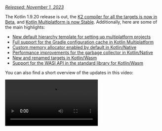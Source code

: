 [//]: # (title: Kotlin 1.9.20 的新特性)

_[Released: November 1, 2023](releases.md#版本发布详情)_

The Kotlin 1.9.20 release is out, the [K2 compiler for all the targets is now in Beta](#new-kotlin-k2-compiler-updates),
and [Kotlin Multiplatform is now Stable](#kotlin-multiplatform-is-stable). Additionally, here are some of the main highlights:

* [New default hierarchy template for setting up multiplatform projects](#template-for-configuring-multiplatform-projects)
* [Full support for the Gradle configuration cache in Kotlin Multiplatform](#full-support-for-the-gradle-configuration-cache-in-kotlin-multiplatform)
* [Custom memory allocator enabled by default in Kotlin/Native](#custom-memory-allocator-enabled-by-default)
* [Performance improvements for the garbage collector in Kotlin/Native](#performance-improvements-for-the-garbage-collector)
* [New and renamed targets in Kotlin/Wasm](#new-wasm-wasi-target-and-the-renaming-of-the-wasm-target-to-wasm-js)
* [Support for the WASI API in the standard library for Kotlin/Wasm](#support-for-the-wasi-api-in-the-standard-library)

You can also find a short overview of the updates in this video:

<video src="https://www.youtube.com/v/Ol_96CHKqg8" title="What's new in Kotlin 1.9.20"/>

## IDE support

The Kotlin plugins that support 1.9.20 are available for:

| IDE            | Supported versions                     |
|----------------|----------------------------------------|
| IntelliJ IDEA  | 2023.1.x, 2023.2.x, 2023.x             |
| Android Studio | Hedgehog (2023.1.1), Iguana (2023.2.1) |

> Starting from IntelliJ IDEA 2023.3.x and Android Studio Iguana (2023.2.1) Canary 15, the Kotlin plugin is automatically
> included and updated. All you need to do is update the Kotlin version in your projects.
>
{style="note"}

## New Kotlin K2 compiler updates

The Kotlin team at JetBrains is continuing to stabilize the new K2 compiler, which will bring major performance improvements,
speed up new language feature development, unify all the platforms that Kotlin supports, and provide a better architecture for
multiplatform projects.

K2 is currently in **Beta** for all targets. [Read more in the release blog post](https://blog.jetbrains.com/kotlin/2023/11/kotlin-1-9-20-released/)

### Support for Kotlin/Wasm

Since this release, the Kotlin/Wasm supports the new K2 compiler.
[Learn how to enable it in your project](#how-to-enable-the-kotlin-k2-compiler).

### Preview kapt compiler plugin with K2

> Support for K2 in the kapt compiler plugin is [Experimental](components-stability.md).
> Opt-in is required (see details below), and you should use it only for evaluation purposes.
>
{style="warning"}

In 1.9.20, you can try using the [kapt compiler plugin](kapt.md) with the K2 compiler.
To use the K2 compiler in your project, add the following options to your `gradle.properties` file:

```text
kotlin.experimental.tryK2=true
kapt.use.k2=true
```

Alternatively, you can enable K2 for kapt by completing the following steps:
1. In your `build.gradle.kts` file, [set the language version](gradle-compiler-options.md#设置-languageversion-的示例) to `2.0`.
2. In your `gradle.properties` file, add `kapt.use.k2=true`.

If you encounter any issues when using kapt with the K2 compiler, please report them to our
[issue tracker](http://kotl.in/issue).

### How to enable the Kotlin K2 compiler

#### Enable K2 in Gradle

To enable and test the Kotlin K2 compiler, use the new language version with the following compiler option:

```bash
-language-version 2.0
```

You can specify it in your `build.gradle.kts` file:

```kotlin
kotlin {
    sourceSets.all {
        languageSettings {
            languageVersion = "2.0"
        }
    }
}
```

#### Enable K2 in Maven

To enable and test the Kotlin K2 compiler, update the `<project/>` section of your `pom.xml` file:

```xml
<properties>
    <kotlin.compiler.languageVersion>2.0</kotlin.compiler.languageVersion>
</properties>
```

#### Enable K2 in IntelliJ IDEA

To enable and test the Kotlin K2 compiler in IntelliJ IDEA, go to **Settings** | **Build, Execution, Deployment** |
**Compiler** | **Kotlin Compiler** and update the **Language Version** field to `2.0 (experimental)`.

### Leave your feedback on the new K2 compiler

We would appreciate any feedback you may have!

* Provide your feedback directly to K2 developers on Kotlin
  Slack – [get an invite](https://surveys.jetbrains.com/s3/kotlin-slack-sign-up?_gl=1*ju6cbn*_ga*MTA3MTk5NDkzMC4xNjQ2MDY3MDU4*_ga_9J976DJZ68*MTY1ODMzNzA3OS4xMDAuMS4xNjU4MzQwODEwLjYw)
  and join the [#k2-early-adopters](https://kotlinlang.slack.com/archives/C03PK0PE257) channel.
* Report any problems you faced with the new K2 compiler
  on [our issue tracker](https://kotl.in/issue).
* [Enable the Send usage statistics option](https://www.jetbrains.com/help/idea/settings-usage-statistics.html) to
  allow JetBrains to collect anonymous data about K2 usage.

## Kotlin/JVM

Starting with version 1.9.20, the compiler can generate classes containing Java 21 bytecode.

## Kotlin/Native

Kotlin 1.9.20 includes a Stable memory manager with the new memory allocator enabled by default, performance improvements for the garbage collector, and other updates:

* [Custom memory allocator enabled by default](#custom-memory-allocator-enabled-by-default)
* [Performance improvements for the garbage collector](#performance-improvements-for-the-garbage-collector)
* [Incremental compilation of `klib` artifacts](#incremental-compilation-of-klib-artifacts)
* [Managing library linkage issues](#managing-library-linkage-issues)
* [Companion object initialization on class constructor calls](#companion-object-initialization-on-class-constructor-calls)
* [Opt-in requirement for all cinterop declarations](#opt-in-requirement-for-all-cinterop-declarations)
* [Custom message for linker errors](#custom-message-for-linker-errors)
* [Removal of the legacy memory manager](#removal-of-the-legacy-memory-manager)
* [Change to our target tiers policy](#change-to-our-target-tiers-policy)

### Custom memory allocator enabled by default

Kotlin 1.9.20 comes with the new memory allocator enabled by default. It's designed to replace the previous default allocator,
`mimalloc`, to make garbage collection more efficient and improve the runtime performance of the [Kotlin/Native memory manager](native-memory-manager.md).

The new custom allocator divides system memory into pages, allowing independent sweeping in consecutive order.
Each allocation becomes a memory block within a page, and the page keeps track of block sizes.
Different page types are optimized for various allocation sizes.
The consecutive arrangement of memory blocks ensures efficient iteration through all allocated blocks.

When a thread allocates memory, it searches for a suitable page based on the allocation size.
Threads maintain a set of pages for different size categories.
Typically, the current page for a given size can accommodate the allocation.
If not, the thread requests a different page from the shared allocation space.
This page may already be available, require sweeping, or have to be created first.

The new allocator allows for multiple independent allocation spaces simultaneously,
which will enable the Kotlin team to experiment with different page layouts to improve performance even further.

#### How to enable the custom memory allocator

Starting with Kotlin 1.9.20, the new memory allocator is the default. No additional setup is required.

If you experience high memory consumption, you can switch back to `mimalloc` or the system allocator with `-Xallocator=mimalloc`
or `-Xallocator=std` in your Gradle build script. Please report such issues in [YouTrack](https://kotl.in/issue) to help
us improve the new memory allocator.

For the technical details of the new allocator's design, see this [README](https://github.com/JetBrains/kotlin/blob/master/kotlin-native/runtime/src/alloc/custom/README.md).

### Performance improvements for the garbage collector

The Kotlin team continues to improve the performance and stability of the new Kotlin/Native memory manager.
This release brings a number of significant changes to the garbage collector (GC), including the following 1.9.20 highlights:

* [](#full-parallel-mark-to-reduce-the-pause-time-for-the-gc)
* [](#tracking-memory-in-big-chunks-to-improve-the-allocation-performance)

#### Full parallel mark to reduce the pause time for the GC

Previously, the default garbage collector performed only a partial parallel mark. When the mutator thread was paused,
it would mark the GC's start from its own roots, like thread–local variables and the call stack.
Meanwhile, a separate GC thread was responsible for marking the start from global roots, as well as the roots of all mutators
that were actively running the native code and therefore not paused.

This approach worked well in cases where there were a limited number of global objects and the mutator threads spent
a considerable amount of time in a runnable state executing Kotlin code. However, this is not the case for typical iOS applications.

Now the GC uses a full parallel mark that combines paused mutators, the GC thread, and optional marker threads to process
the mark queue. By default, the marking process is performed by:

* Paused mutators. Instead of processing their own roots and then being idle while not actively executing code, they contribute
to the whole marking process.
* The GC thread. This ensures that at least one thread will perform marking.

This new approach makes the marking process more efficient, reducing the pause time of the GC.

#### Tracking memory in big chunks to improve the allocation performance

Previously, the GC scheduler tracked the allocation of each object individually. However, neither the new default custom
allocator nor the `mimalloc` memory allocator allocates separate storage for each object; they allocate large areas for several objects at once.

In Kotlin 1.9.20, the GC tracks areas instead of individual objects. This speeds up the allocation of small objects by reducing
the number of tasks performed on each allocation and, therefore, helps to minimize the garbage collector's memory usage.

### Incremental compilation of klib artifacts

> This feature is [Experimental](components-stability.md#stability-levels-explained).
> It may be dropped or changed at any time. Opt-in is required (see details below).
> Use it only for evaluation purposes. We would appreciate your feedback on it in [YouTrack](https://kotl.in/issue).
>
{style="warning"}

Kotlin 1.9.20 introduces a new compilation time optimization for Kotlin/Native.
The compilation of `klib` artifacts into native code is now partially incremental.

When compiling Kotlin source code into native binary in debug mode, the compilation goes through two stages:

1. Source code is compiled into `klib` artifacts.
2. `klib` artifacts, along with dependencies, are compiled into a binary.

To optimize the compilation time in the second stage, the team has already implemented compiler caches for dependencies.
They are compiled into native code only once, and the result is reused every time a binary is compiled.
But `klib` artifacts built from project sources were always fully recompiled into native code at every project change.

With the new incremental compilation, if the project module change causes only a partial recompilation of source code into
`klib` artifacts, just a part of the `klib` is further recompiled into a binary.

To enable incremental compilation, add the following option to your `gradle.properties` file:

```none
kotlin.incremental.native=true
```

If you face any issues, report such cases to [YouTrack](https://kotl.in/issue).

### Managing library linkage issues

This release improves the way the Kotlin/Native compiler handles linkage issues in Kotlin libraries. Error messages now 
include more readable declarations as they use signature names instead of hashes, helping you find and fix the issue more
easily. Here's an example:

```text
No function found for symbol 'org.samples/MyClass.removedFunction|removedFunction(kotlin.Int;kotlin.String){}[0]'
```
The Kotlin/Native compiler detects linkage issues between third-party Kotlin libraries and reports errors at runtime. 
You might face such issues if the author of one third-party Kotlin library makes an incompatible change in experimental 
APIs that another third-party Kotlin library consumes.

Starting with Kotlin 1.9.20, the compiler detects linkage issues in silent mode by default. You can adjust this 
setting in your projects:

* If you want to record these issues in your compilation logs, enable warnings with the `-Xpartial-linkage-loglevel=WARNING` compiler option.
* It's also possible to raise the severity of reported warnings to compilation errors with `-Xpartial-linkage-loglevel=ERROR`. 
In this case, the compilation fails, and you get all the errors in the compilation log. Use this option to examine the linkage issues more closely.

```kotlin
// An example of passing compiler options in a Gradle build file:
kotlin {
    macosX64("native") {
        binaries.executable()

        compilations.configureEach {
            compilerOptions.configure {
                // To report linkage issues as warnings:
                freeCompilerArgs.add("-Xpartial-linkage-loglevel=WARNING")

                // To raise linkage warnings to errors:
                freeCompilerArgs.add("-Xpartial-linkage-loglevel=ERROR")
            }
        }
    }
}
```

If you face unexpected problems with this feature, you can always opt out with the
`-Xpartial-linkage=disable` compiler option. Don't hesitate to report such cases to [our issue
tracker](https://kotl.in/issue).

### Companion object initialization on class constructor calls

Starting with Kotlin 1.9.20, the Kotlin/Native backend calls static initializers for companion objects in class constructors:

```kotlin
class Greeting {
    companion object {
        init {
            print("Hello, Kotlin!") 
        }
    }
}

fun main() {
    val start = Greeting() // Prints "Hello, Kotlin!"
}
```

The behavior is now unified with Kotlin/JVM, where a companion object is initialized when the corresponding class matching
the semantics of a Java static initializer is loaded (resolved).

Now that the implementation of this feature is more consistent between platforms, it's easier to share code in Kotlin 
Multiplatform projects.

### Opt-in requirement for all cinterop declarations

Starting with Kotlin 1.9.20, all Kotlin declarations generated by the `cinterop` tool from C and Objective-C libraries, like 
libcurl and libxml, are marked with `@ExperimentalForeignApi`. If the opt-in annotation is missing, your code won't compile.

This requirement reflects the [Experimental](components-stability.md#stability-levels-explained) status of the import of C
and Objective-C libraries. We recommend that you confine its use to specific areas in your projects. This will make 
your migration easier once we begin stabilizing the import.

> As for native platform libraries shipped with Kotlin/Native (like Foundation, UIKit, and POSIX),  only some of their 
> APIs need an opt-in with `@ExperimentalForeignApi`. In such cases, you get a warning with an opt-in requirement.
>
{style="note"}

### Custom message for linker errors

If you're a library author, you can now help your users resolve linker errors with custom messages.

If your Kotlin library depends on C or Objective-C libraries, for example, using the [CocoaPods integration](native-cocoapods.md),
its users need to have these dependent libraries locally on the machine or configure them explicitly in the project build script.
If this was not the case, users used to get a confusing "Framework not found" message.

You can now provide a specific instruction or a link in the compilation failure message. To do that, pass the `-Xuser-setup-hint`
compiler option to `cinterop` or add a `userSetupHint=message` property to your `.def` file.

### Removal of the legacy memory manager

The [new memory manager](native-memory-manager.md) was introduced in Kotlin 1.6.20 and became the default in 1.7.20. 
Since then, it has been receiving further updates and performance improvements and has become Stable.

The time has come to complete the deprecation cycle and remove the legacy memory manager. If you're still using it, remove 
the `kotlin.native.binary.memoryModel=strict` option from your `gradle.properties` and follow our [Migration guide](native-migration-guide.md)
to make the necessary changes.

###  Change to our target tiers policy

We've decided to upgrade the requirements for [tier 1 support](native-target-support.md#tier-1). The Kotlin team is now 
committed to providing source and binary compatibility between compiler releases for targets eligible for tier 1. They 
must also be regularly tested with CI tools to be able to compile and run. Currently, tier 1 includes the following targets 
for macOS hosts:

* `macosX64`
* `macosArm64`
* `iosSimulatorArm64`
* `iosX64`

In Kotlin 1.9.20, we've also removed a number of previously deprecated targets, namely:

* `iosArm32`
* `watchosX86`
* `wasm32`
* `mingwX86`
* `linuxMips32`
* `linuxMipsel32`

See the full list of currently [supported targets](native-target-support.md).

## Kotlin Multiplatform

Kotlin 1.9.20 focuses on the stabilization of Kotlin Multiplatform and makes new steps in improving developer experience
with the new project wizards and other notable features:

* [Kotlin Multiplatform is Stable](#kotlin-multiplatform-is-stable)
* [Template for configuring multiplatform projects](#template-for-configuring-multiplatform-projects)
* [New project wizard](#new-project-wizard)
* [Full support for the Gradle Configuration cache](#full-support-for-the-gradle-configuration-cache-in-kotlin-multiplatform)
* [Easier configuration of new standard library versions in Gradle](#easier-configuration-of-new-standard-library-versions-in-gradle)
* [Default support for third-party cinterop libraries](#default-support-for-third-party-cinterop-libraries)
* [Support for Kotlin/Native compilation caches in Compose Multiplatform projects](#support-for-kotlin-native-compilation-caches-in-compose-multiplatform-projects)
* [Compatibility guidelines](#compatibility-guidelines)

### Kotlin Multiplatform is Stable

The 1.9.20 release marks an important milestone in the evolution of Kotlin: [Kotlin Multiplatform](multiplatform-intro.md) has finally
become Stable. This means that the technology is safe to use in your projects and 100% ready for production. It also
means that further development of Kotlin Multiplatform will continue according to our strict [backward compatibility rules](https://kotlinfoundation.org/language-committee-guidelines/).

Please note that some advanced features of Kotlin Multiplatform are still evolving. When using them, you'll receive a warning that describes
the current stability status of the feature you're using. Before using any experimental functionality in IntelliJ IDEA,  
you'll need to enable it explicitly in **Settings** | **Advanced Settings** | **Kotlin** | **Experimental Multiplatform**.

* Visit the [Kotlin blog](https://blog.jetbrains.com/kotlin/2023/11/kotlin-multiplatform-stable/) to learn more about the Kotlin Multiplatform stabilization and future plans.
* Check out the [Multiplatform compatibility guide](multiplatform-compatibility-guide.md) to see what significant changes were made on the way to stabilization.
* Read about the [mechanism of expected and actual declarations](multiplatform-expect-actual.md), an important part of Kotlin Multiplatform that was also partially stabilized in this release.

### Template for configuring multiplatform projects

Starting with Kotlin 1.9.20, the Kotlin Gradle plugin automatically creates shared source sets for popular multiplatform scenarios.
If your project setup is one of them, you don't need to configure the source set hierarchy manually.
Just explicitly specify the targets necessary for your project.

Setup is now easier thanks to the default hierarchy template, a new feature of the Kotlin Gradle plugin.
It's a predefined template of a source set hierarchy built into the plugin.
It includes intermediate source sets that Kotlin automatically creates for the targets you declared.
[See the full template](#see-the-full-hierarchy-template).

#### Create your project easier

Consider a multiplatform project that targets both Android and iPhone devices and is developed on an Apple silicon MacBook.
Compare how this project is set up between different versions of Kotlin:

<table>
   <tr>
       <td>Kotlin 1.9.0 and earlier (a standard setup)</td>
       <td>Kotlin 1.9.20</td>
   </tr>
   <tr>
<td>

```kotlin
kotlin {
    androidTarget()
    iosArm64()
    iosSimulatorArm64()

    sourceSets {
        val commonMain by getting

        val iosMain by creating {
            dependsOn(commonMain)
        }

        val iosArm64Main by getting {
            dependsOn(iosMain)
        }

        val iosSimulatorArm64Main by getting {
            dependsOn(iosMain)
        }
    }
}
```

</td>
<td>

```kotlin
kotlin {
    androidTarget()
    iosArm64()
    iosSimulatorArm64()

    // The iosMain source set is created automatically
}
```

</td>
</tr>
</table>

Notice how the use of the default hierarchy template considerably reduces the amount of boilerplate code needed to set
up your project.

When you declare the `androidTarget`, `iosArm64`, and `iosSimulatorArm64` targets in your code, the Kotlin Gradle plugin finds
suitable shared source sets from the template and creates them for you. The resulting hierarchy looks like this:

![An example of the default target hierarchy in use](default-hierarchy-example.svg){thumbnail="true" width="350" thumbnail-same-file="true"}

Green source sets are actually created and included in the project, while gray ones from the default template are ignored.

#### Use completion for source sets

To make it easier to work with the created project structure, IntelliJ IDEA now provides completion for source sets created with the default hierarchy template:

<img src="multiplatform-hierarchy-completion.animated.gif" alt="IDE completion for source set names" width="350" preview-src="multiplatform-hierarchy-completion.png"/>

Kotlin also warns you if you attempt to access a source set that doesn't exist because you haven't declared the respective target.
In the example below, there is no JVM target (only `androidTarget`, which is not the same). But let's try to use the `jvmMain` source set
and see what happens:

```kotlin
kotlin {
    androidTarget()
    iosArm64()
    iosSimulatorArm64()

    sourceSets {
        jvmMain {
        }
    }
}
```

In this case, Kotlin reports a warning in the build log:

```none
w: Accessed 'source set jvmMain' without registering the jvm target:
  kotlin {
      jvm() /* <- register the 'jvm' target */

      sourceSets.jvmMain.dependencies {

      }
  }
```

#### Set up the target hierarchy

Starting with Kotlin 1.9.20, the default hierarchy template is automatically enabled. In most cases, no additional setup is required.

However, if you're migrating existing projects created before 1.9.20, you might encounter a warning if you had previously
introduced intermediate sources manually with  `dependsOn()` calls. To solve this issue, do the following:

* If your intermediate source sets are currently covered by the default hierarchy template, remove all manual `dependsOn()`
  calls and source sets created with `by creating` constructions.

  To check the list of all default source sets, see the [full hierarchy template](#see-the-full-hierarchy-template).

* If you want to have additional source sets that the default hierarchy template doesn't provide, for example, one that
  shares code between a macOS and a JVM target, adjust the hierarchy by reapplying the template explicitly with `applyDefaultHierarchyTemplate()`
  and configuring additional source sets manually as usual with `dependsOn()`:

  ```kotlin
  kotlin {
      jvm()
      macosArm64()
      iosArm64()
      iosSimulatorArm64()

      // Apply the default hierarchy explicitly. It'll create, for example, the iosMain source set:
      applyDefaultHierarchyTemplate()

      sourceSets {
          // Create an additional jvmAndMacos source set
          val jvmAndMacos by creating {
              dependsOn(commonMain.get())
          }

          macosArm64Main.get().dependsOn(jvmAndMacos)
          jvmMain.get().dependsOn(jvmAndMacos)
      }
  }
  ```

* If there are already source sets in your project that have the exact same names as those generated by the template
  but that are shared among different sets of targets, there's currently no way to modify the default `dependsOn` relations between
  the template's source sets.

  One option you have here is to find different source sets for your purposes, either in the default hierarchy template
  or ones that have been manually created. Another is to opt out of the template completely.

  To opt out, add `kotlin.mpp.applyDefaultHierarchyTemplate=false` to your `gradle.properties` and configure all other
  source sets manually.

  We're currently working on an API for creating your own hierarchy templates to simplify the setup process in such cases.

#### See the full hierarchy template {initial-collapse-state="collapsed" collapsible="true"}

When you declare the targets to which your project compiles,
the plugin picks the shared source sets from the template accordingly and creates them in your project.

![Default hierarchy template](full-template-hierarchy.svg)

> This example only shows the production part of the project, omitting the `Main` suffix
> (for example, using `common` instead of `commonMain`). However, everything is the same for `*Test` sources as well.
>
{style="tip"}

### New project wizard

The JetBrains team is introducing a new way of creating cross–platform projects – the [Kotlin Multiplatform web wizard](https://kmp.jetbrains.com).

This first implementation of the new Kotlin Multiplatform wizard covers the most popular Kotlin Multiplatform
use cases. It incorporates all the feedback about previous project templates and makes the architecture as robust and
reliable as possible.

The new wizard has a distributed architecture that allows us to have a unified backend and
different frontends, with the web version being the first step. We're considering both implementing an IDE version and
creating a command-line tool in the future. On the web, you always get the latest version of the wizard, while
in IDEs you'll need to wait for the next release.

With the new wizard, project setup is easier than ever. You can tailor your projects to your needs by
choosing the target platforms for mobile, server, and desktop development. We also plan to add web development in future releases.

<img src="multiplatform-web-wizard.png" alt="Multiplatform web wizard" width="400"/>

The new project wizard is now the preferred way to create cross–platform projects with Kotlin. Since 1.9.20, the Kotlin
plugin no longer provides a **Kotlin Multiplatform** project wizard in IntelliJ IDEA.

The new wizard will guide you easily through the initial setup, making the onboarding process much smoother.
If you encounter any issues, please report them to [YouTrack](https://kotl.in/issue) to help us improve your experience
with the wizard.

<a href="https://kmp.jetbrains.com">
   <img src="multiplatform-create-project-button.png" alt="Create a project" style="block"/>
</a>

### Full support for the Gradle configuration cache in Kotlin Multiplatform

Previously, we introduced a [preview](whatsnew19.md#gradle-配置缓存预览版) of the Gradle configuration
cache, which was available for Kotlin multiplatform libraries. With 1.9.20, the Kotlin Multiplatform plugin takes a step further.

It now supports the Gradle configuration cache in the [Kotlin CocoaPods Gradle plugin](native-cocoapods-dsl-reference.md),
as well as in the integration tasks that are necessary for Xcode builds, like `embedAndSignAppleFrameworkForXcode`.

Now all multiplatform projects can take advantage of the improved build time.
The Gradle configuration cache speeds up the build process by reusing the results of the configuration phase for subsequent builds.
For more details and setup instructions, see the [Gradle documentation](https://docs.gradle.org/current/userguide/configuration_cache.html#config_cache:usage).

### Easier configuration of new standard library versions in Gradle

When you create a multiplatform project, a dependency for the standard library (`stdlib`) is added automatically to each
source set. This is the easiest way to get started with your multiplatform projects.

Previously, if you wanted to configure a dependency on the standard library manually, you needed to configure it for
each source set individually. From `kotlin-stdlib:1.9.20` onward, you only need to configure the dependency **once** in
the `commonMain` root source set:

<table>
   <tr>
       <td>Standard library version 1.9.10 and earlier</td>
       <td>Standard library version 1.9.20</td>
   </tr>
   <tr>
<td>

```kotlin
kotlin {
    sourceSets {
        // For the common source set
        val commonMain by getting {
            dependencies {
                implementation("org.jetbrains.kotlin:kotlin-stdlib-common:1.9.10")
            }
        }

        // For the JVM source set
        val jvmMain by getting {
            dependencies {
                implementation("org.jetbrains.kotlin:kotlin-stdlib:1.9.10")
            }
        }

        // For the JS source set
        val jsMain by getting {
            dependencies {
                implementation("org.jetbrains.kotlin:kotlin-stdlib-js:1.9.10")
            }
        }
    }
}
```

</td>
<td>

```kotlin
kotlin {
    sourceSets {
        commonMain {
            dependencies {
                implementation("org.jetbrains.kotlin:kotlin-stdlib:1.9.20")
            }
        }
    }
}
```

</td>
</tr>
</table>

This change was made possible by including new information in the Gradle metadata of the standard library. This allows
Gradle to automatically resolve the correct standard library artifacts for the other source sets.

### Default support for third-party cinterop libraries

Kotlin 1.9.20 adds default support (rather than support by opt-in) for all cinterop dependencies in projects that have 
the [Kotlin CocoaPods Gradle](native-cocoapods.md) plugin applied.

This means you can now share more native code without being limited by platform–specific dependencies. For example, you can add
[dependencies on Pod libraries](native-cocoapods-libraries.md) to the `iosMain` shared source set.

Previously, this only worked with [platform-specific libraries](native-platform-libs.md) shipped with a Kotlin/Native
distribution (like Foundation, UIKit, and POSIX). All third-party Pod libraries are now available in shared source sets by
default. You no longer need to specify a separate Gradle property to support them.

### Support for Kotlin/Native compilation caches in Compose Multiplatform projects

This release resolves a compatibility issue with the Compose Multiplatform compiler plugin, which mostly affected
Compose Multiplatform projects for iOS.

To work around this issue, you had to disable caching by using the `kotlin.native.cacheKind=none` Gradle property. However, this
workaround came at a performance cost: It slowed down compilation time as caching didn't work in the Kotlin/Native compiler.

Now that the issue is fixed, you can remove `kotlin.native.cacheKind=none` from your `gradle.properties` file and enjoy
the improved compilation times in your Compose Multiplatform projects.

For more tips on improving compilation times, see the [Kotlin/Native documentation](native-improving-compilation-time.md).

### Compatibility guidelines

When configuring your projects, check the Kotlin Multiplatform Gradle plugin's compatibility with the available Gradle, Xcode,
and Android Gradle plugin (AGP) versions:

| Kotlin Multiplatform Gradle plugin | Gradle | Android Gradle plugin | Xcode |
|---------------------------|------|----|----|
| 1.9.20        | 7.5 and later | 7.4.2–8.2 | 15.0. See details below |

As of this release, the recommended version of Xcode is 15.0. Libraries delivered with Xcode 15.0 are fully supported, and
you can access them from anywhere in your Kotlin code.

However, XCode 14.3 should still work in the majority of cases. Keep in mind that if you use version 14.3 on your local
machine, libraries delivered with Xcode 15 will be visible but not accessible.

## Kotlin/Wasm

In 1.9.20, Kotlin Wasm reached the [Alpha level](components-stability.md) of stability.

* [Compatibility with Wasm GC phase 4 and final opcodes](#compatibility-with-wasm-gc-phase-4-and-final-opcodes)
* [New `wasm-wasi` target, and the renaming of the `wasm` target to `wasm-js`](#new-wasm-wasi-target-and-the-renaming-of-the-wasm-target-to-wasm-js)
* [Support for the WASI API in standard library](#support-for-the-wasi-api-in-the-standard-library)
* [Kotlin/Wasm API improvements](#kotlin-wasm-api-improvements)

> Kotlin Wasm is [Alpha](components-stability.md).
> It is subject to change at any time. Use it only for evaluation purposes.
>
> We would appreciate your feedback on it in [YouTrack](https://kotl.in/issue).
>
{style="note"}

### Compatibility with Wasm GC phase 4 and final opcodes

Wasm GC moves to the final phase and it requires updates of opcodes – constant numbers used in the binary representation.
Kotlin 1.9.20 supports the latest opcodes, so we strongly recommend that you update your Wasm projects to the latest version of Kotlin.
We also recommend using the latest versions of browsers with the Wasm environment:
* Version 119 or newer for Chrome and Chromium–based browsers.
* Version 119 or newer for Firefox. Note that in Firefox 119, you need to [turn on Wasm GC manually](wasm-troubleshooting.md).

### New wasm-wasi target, and the renaming of the wasm target to wasm-js

In this release, we're introducing a new target for Kotlin/Wasm – `wasm-wasi`. We're also renaming the `wasm` target to `wasm-js`.
In the Gradle DSL, these targets are available as `wasmWasi {}` and `wasmJs {}`, respectively.

To use these targets in your project, update the `build.gradle.kts` file:

```kotlin
kotlin {
    wasmWasi {
        // ...
    }
    wasmJs {
        // ...
    }
}
```

The previously introduced `wasm {}` block has been deprecated in favor of `wasmJs {}`.

To migrate your existing Kotlin/Wasm project, do the following:
* In the `build.gradle.kts` file, rename the `wasm {}` block to `wasmJs {}`.
* In your project structure, rename the `wasmMain` directory to `wasmJsMain`.

### Support for the WASI API in the standard library

In this release, we have included support for [WASI](https://github.com/WebAssembly/WASI), a system interface for the Wasm platform.
WASI support makes it easier for you to use Kotlin/Wasm outside of browsers, for example in server–side applications, by offering
a standardized set of APIs for accessing system resources. In addition, WASI provides capability–based security – another
layer of security when accessing external resources.

To run Kotlin/Wasm applications, you need a VM that supports Wasm Garbage Collection (GC), for example, Node.js or Deno.
Wasmtime, WasmEdge, and others are still working towards full Wasm GC support.

To import a WASI function, use the `@WasmImport` annotation:

```kotlin
import kotlin.wasm.WasmImport

@WasmImport("wasi_snapshot_preview1", "clock_time_get")
private external fun wasiRawClockTimeGet(clockId: Int, precision: Long, resultPtr: Int): Int
```

[You can find a full example in our GitHub repository](https://github.com/Kotlin/kotlin-wasm-examples/tree/main/wasi-example).

> It isn't possible to use [interoperability with JavaScript](wasm-js-interop.md), while targeting `wasmWasi`.
>
{style="note"}

### Kotlin/Wasm API improvements

This release delivers several quality-of-life improvements to the Kotlin/Wasm API.
For example, you're no longer required to return a value for DOM event listeners:

<table>
   <tr>
       <td>Before 1.9.20</td>
       <td>In 1.9.20</td>
   </tr>
   <tr>
<td>

```kotlin
fun main() {
    window.onload = {
        document.body?.sayHello()
        null
    }
}
```

</td>
<td>

```kotlin
fun main() {
    window.onload = { document.body?.sayHello() }
}
```

</td>
</tr>
</table>

## Gradle

Kotlin 1.9.20 is fully compatible with Gradle 6.8.3 through 8.1. You can also use Gradle versions up to the latest Gradle
release, but if you do, keep in mind that you might encounter deprecation warnings or some new Gradle features might not work.

This version brings the following changes:
* [Support for test fixtures to access internal declarations](#support-for-test-fixtures-to-access-internal-declarations)
* [New property to configure paths to Konan directories](#new-property-to-configure-paths-to-konan-directories)
* [New build report metrics for Kotlin/Native tasks](#new-build-report-metrics-for-kotlin-native-tasks)

### Support for test fixtures to access internal declarations

In Kotlin 1.9.20, if you use Gradle's `java-test-fixtures` plugin, then your [test fixtures](https://docs.gradle.org/current/userguide/java_testing.html#sec:java_test_fixtures)
now have access to `internal` declarations within main source set classes. In addition, any test sources can also see any
`internal` declarations within test fixtures classes.

### New property to configure paths to Konan directories

In Kotlin 1.9.20, the `kotlin.data.dir` Gradle property is available to customize your path to the `~/.konan` directory 
so that you don't have to configure it through the environment variable `KONAN_DATA_DIR`.

Alternatively, you can use the `-Xkonan-data-dir` compiler option to configure your custom path to the `~/.konan` directory via 
the `cinterop` and  `konanc` tools.

### New build report metrics for Kotlin/Native tasks

In Kotlin 1.9.20, Gradle build reports now include metrics for Kotlin/Native tasks. Here is an example of a build report
containing these metrics:

```none
Total time for Kotlin tasks: 20.81 s (93.1 % of all tasks time)
Time   |% of Kotlin time|Task                            
15.24 s|73.2 %          |:compileCommonMainKotlinMetadata
5.57 s |26.8 %          |:compileNativeMainKotlinMetadata

Task ':compileCommonMainKotlinMetadata' finished in 15.24 s
Task info:
  Kotlin language version: 2.0
Time metrics:
  Total Gradle task time: 15.24 s
  Spent time before task action: 0.16 s
  Task action before worker execution: 0.21 s
  Run native in process: 2.70 s
    Run entry point: 2.64 s
Size metrics:
  Start time of task action: 2023-07-27T11:04:17

Task ':compileNativeMainKotlinMetadata' finished in 5.57 s
Task info:
  Kotlin language version: 2.0
Time metrics:
  Total Gradle task time: 5.57 s
  Spent time before task action: 0.04 s
  Task action before worker execution: 0.02 s
  Run native in process: 1.48 s
    Run entry point: 1.47 s
Size metrics:
  Start time of task action: 2023-07-27T11:04:32
```

In addition, the `kotlin.experimental.tryK2` build report now includes any Kotlin/Native tasks that were compiled and lists
the language version used:

```none
##### 'kotlin.experimental.tryK2' results #####
:lib:compileCommonMainKotlinMetadata: 2.0 language version
:lib:compileKotlinJvm: 2.0 language version
:lib:compileKotlinIosArm64: 2.0 language version
:lib:compileKotlinIosSimulatorArm64: 2.0 language version
:lib:compileKotlinLinuxX64: 2.0 language version
:lib:compileTestKotlinJvm: 2.0 language version
:lib:compileTestKotlinIosSimulatorArm64: 2.0 language version
:lib:compileTestKotlinLinuxX64: 2.0 language version
##### 100% (8/8) tasks have been compiled with Kotlin 2.0 #####
```

> If you use Gradle 8.0, you might come across some problems with build reports, especially when Gradle configuration
> caching is enabled. This is a known issue, which is fixed in Gradle 8.1 and later.
>
{style="note"}

## Standard library

In Kotlin 1.9.20, the [Kotlin/Native standard library becomes Stable](#the-kotlin-native-standard-library-becomes-stable),
and there are some new features:
* [Replacement of the Enum class values generic function](#replacement-of-the-enum-class-values-generic-function)
* [Improved performance of HashMap operations in Kotlin/JS](#improved-performance-of-hashmap-operations-in-kotlin-js)

### Replacement of the Enum class values generic function

> This feature is [Experimental](components-stability.md#stability-levels-explained). It may be dropped or changed at any time.
> Opt-in is required (see details below). Use it only for evaluation purposes. We would appreciate your feedback on it in [YouTrack](https://kotl.in/issue).
>
{style="warning"}

In Kotlin 1.9.0, the `entries` property for enum classes became Stable. The `entries` property is a modern and performant
replacement for the synthetic `values()` function. As part of Kotlin 1.9.20, there is a replacement for the generic 
`enumValues<T>()` function: `enumEntries<T>()`.

> The `enumValues<T>()` function is still supported, but we recommend that you use the `enumEntries<T>()` function instead
> because it has less performance impact. Every time you call `enumValues<T>()`, a new array is created, whereas whenever
> you call `enumEntries<T>()`, the same list is returned each time, which is far more efficient.
>
{style="tip"}

For example:

```kotlin
enum class RGB { RED, GREEN, BLUE }

@OptIn(ExperimentalStdlibApi::class)
inline fun <reified T : Enum<T>> printAllValues() {
    print(enumEntries<T>().joinToString { it.name })
}

printAllValues<RGB>()
// RED, GREEN, BLUE
```

#### How to enable the enumEntries function

To try this feature, opt in with `@OptIn(ExperimentalStdlibApi)` and use language version 1.9 or later. If you use 
the latest version of the Kotlin Gradle plugin, you don't need to specify the language version to test the feature.

### The Kotlin/Native standard library becomes Stable

In Kotlin 1.9.0, we [explained](whatsnew19.md#kotlin-native-标准库的稳定之旅) the 
actions we've taken to bring the Kotlin/Native standard library closer to our goal of stabilization. In Kotlin 1.9.20, 
we finally conclude this work and make the Kotlin/Native standard library Stable. Here are some highlights from this release:

* The [`Vector128`](https://kotlinlang.org/api/latest/jvm/stdlib/kotlinx.cinterop/-vector128/) class was moved from the  `kotlin.native` package to the `kotlinx.cinterop` package.
* The opt-in requirement level for `ExperimentalNativeApi` and `NativeRuntimeApi` annotations, which were introduced as part of Kotlin 1.9.0, has been raised from `WARNING` to `ERROR`.
* Kotlin/Native collections now detect concurrent modifications, for example, in the [`ArrayList`](https://kotlinlang.org/api/latest/jvm/stdlib/kotlin.collections/-array-list/) and [`HashMap`](https://kotlinlang.org/api/latest/jvm/stdlib/kotlin.collections/-hash-map/) collections.
* The [`printStackTrace()`](https://kotlinlang.org/api/latest/jvm/stdlib/kotlin/-throwable/print-stack-trace.html) function from the `Throwable` class now prints to `STDERR` instead of `STDOUT`.
  > The output format of `printStackTrace()` isn't Stable and is subject to change.
  >
  {style="warning"}

#### Improvements to the Atomics API

In Kotlin 1.9.0, we said that the Atomics API would be ready to become Stable when the Kotlin/Native standard library becomes
Stable. Kotlin 1.9.20 includes the following additional changes:

* Experimental `AtomicIntArray`, `AtomicLongArray`, and `AtomicArray<T>` classes are introduced. These new classes are 
designed specifically to be consistent with Java's atomic arrays so that in the future, they can be included in the common standard library.
  > The `AtomicIntArray`, `AtomicLongArray`, and `AtomicArray<T>` classes are
  > [Experimental](components-stability.md#stability-levels-explained). They may be dropped or changed at any time. To 
  > try them, opt in with `@OptIn(ExperimentalStdlibApi)`. Use them only for evaluation purposes. We would
  > appreciate your feedback in [YouTrack](https://kotl.in/issue).
  >
  {style="warning"}
* In the `kotlin.native.concurrent` package, the Atomics API that was deprecated in Kotlin 1.9.0 with deprecation level `WARNING` has had its deprecation level raised to `ERROR`.
* In the `kotlin.concurrent` package, member functions of the [`AtomicInt`](https://kotlinlang.org/api/latest/jvm/stdlib/kotlin.concurrent/-atomic-int/index.html) and [`AtomicLong`](https://kotlinlang.org/api/latest/jvm/stdlib/kotlin.concurrent/-atomic-long/index.html) classes that had deprecation level: `ERROR`, have been removed.
* All [member functions](https://kotlinlang.org/api/latest/jvm/stdlib/kotlin.concurrent/-atomic-reference/#functions) of the `AtomicReference` class now use atomic intrinsic functions.

For more information on all of the changes in Kotlin 1.9.20, see our [YouTrack ticket](https://youtrack.jetbrains.com/issue/KT-61028/Behavioural-changes-to-the-Native-stdlib-API).

### Improved performance of HashMap operations in Kotlin/JS

Kotlin 1.9.20 improves the performance of `HashMap` operations and reduces their memory footprint in Kotlin/JS. Internally,
Kotlin/JS has changed its internal implementation to open addressing. This means that you should see performance improvements when you:
* Insert new elements into a `HashMap`.
* Search for existing elements in a `HashMap`.
* Iterate through keys or values in a `HashMap`.

## Documentation updates

The Kotlin documentation has received some notable changes:
* The [JVM Metadata](https://kotlinlang.org/api/kotlinx-metadata-jvm/) API reference – Explore how you can parse metadata with Kotlin/JVM.
* [Time measurement guide](time-measurement.md) – Learn how to calculate and measure time in Kotlin.
* Improved Collections chapter in the [tour of Kotlin](kotlin-tour-welcome.md) – Learn the fundamentals of the Kotlin programming language with chapters including both theory and practice.
* [Definitely non-nullable types](generics.md#definitely-non-nullable-types) – Learn about definitely non-nullable generic types.
* Improved [Arrays page](arrays.md) – Learn about arrays and when to use them.
* [Expected and actual declarations in Kotlin Multiplatform](multiplatform-expect-actual.md) – Learn about the Kotlin mechanism of expected and actual declarations in Kotlin Multiplatform.

## Install Kotlin 1.9.20

### Check the IDE version

[IntelliJ IDEA](https://www.jetbrains.com/idea/download/) 2023.1.x and 2023.2.x automatically suggest updating the Kotlin
plugin to version 1.9.20. IntelliJ IDEA 2023.3 will include the Kotlin 1.9.20 plugin.

Android Studio Hedgehog (231) and Iguana (232) will support Kotlin 1.9.20 in their upcoming releases.

The new command–line compiler is available for download on the [GitHub release page](https://github.com/JetBrains/kotlin/releases/tag/v1.9.20).

### Configure Gradle settings

To download Kotlin artifacts and dependencies, update your `settings.gradle(.kts)` file to use the Maven Central repository:

```kotlin
pluginManagement {
    repositories {
        mavenCentral()
        gradlePluginPortal()
    }
}
```
{validate="false"}

If the repository is not specified, Gradle uses the sunset JCenter repository, which could lead to issues with Kotlin artifacts.
